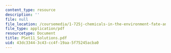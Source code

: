 ```yaml
---
content_type: resource
description: ''
file: null
file_location: /coursemedia/1-725j-chemicals-in-the-environment-fate-and-transport-fall-2004/43dc33443c43cc4f19aa5f75245acba0_PSet11_Solutions.pdf
file_type: application/pdf
resourcetype: Document
title: PSet11_Solutions.pdf
uid: 43dc3344-3c43-cc4f-19aa-5f75245acba0
---
```

